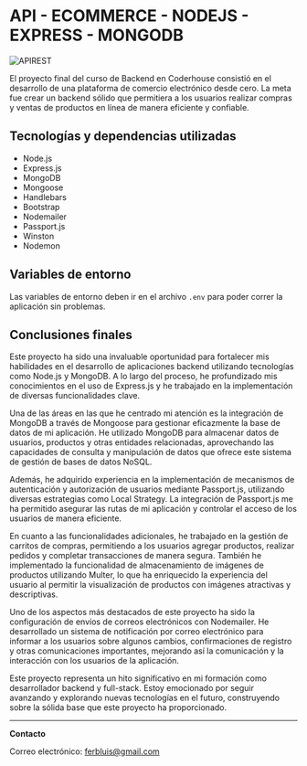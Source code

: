 # API - ECOMMERCE - NODEJS - EXPRESS - MONGODB

![APIREST](https://www.shawndsilva.com/public/assets/images/jXAvz9h.png)

El proyecto final del curso de Backend en Coderhouse consistió en el desarrollo de una plataforma de comercio electrónico desde cero. La meta fue crear un backend sólido que permitiera a los usuarios realizar compras y ventas de productos en línea de manera eficiente y confiable.

## Tecnologías y dependencias utilizadas

- Node.js
- Express.js
- MongoDB
- Mongoose
- Handlebars
- Bootstrap
- Nodemailer
- Passport.js
- Winston
- Nodemon

## Variables de entorno

Las variables de entorno deben ir en el archivo `.env` para poder correr la aplicación sin problemas.

## Conclusiones finales

Este proyecto ha sido una invaluable oportunidad para fortalecer mis habilidades en el desarrollo de aplicaciones backend utilizando tecnologías como Node.js y MongoDB. A lo largo del proceso, he profundizado mis conocimientos en el uso de Express.js y he trabajado en la implementación de diversas funcionalidades clave.

Una de las áreas en las que he centrado mi atención es la integración de MongoDB a través de Mongoose para gestionar eficazmente la base de datos de mi aplicación. He utilizado MongoDB para almacenar datos de usuarios, productos y otras entidades relacionadas, aprovechando las capacidades de consulta y manipulación de datos que ofrece este sistema de gestión de bases de datos NoSQL.

Además, he adquirido experiencia en la implementación de mecanismos de autenticación y autorización de usuarios mediante Passport.js, utilizando diversas estrategias como Local Strategy. La integración de Passport.js me ha permitido asegurar las rutas de mi aplicación y controlar el acceso de los usuarios de manera eficiente.

En cuanto a las funcionalidades adicionales, he trabajado en la gestión de carritos de compras, permitiendo a los usuarios agregar productos, realizar pedidos y completar transacciones de manera segura. También he implementado la funcionalidad de almacenamiento de imágenes de productos utilizando Multer, lo que ha enriquecido la experiencia del usuario al permitir la visualización de productos con imágenes atractivas y descriptivas.

Uno de los aspectos más destacados de este proyecto ha sido la configuración de envíos de correos electrónicos con Nodemailer. He desarrollado un sistema de notificación por correo electrónico para informar a los usuarios sobre algunos cambios, confirmaciones de registro y otras comunicaciones importantes, mejorando así la comunicación y la interacción con los usuarios de la aplicación.

Este proyecto representa un hito significativo en mi formación como desarrollador backend y full-stack. Estoy emocionado por seguir avanzando y explorando nuevas tecnologías en el futuro, construyendo sobre la sólida base que este proyecto ha proporcionado.

---

**Contacto**

Correo electrónico: ferbluis@gmail.com
